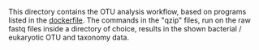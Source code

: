 This directory contains the OTU analysis workflow, based on programs listed in the [dockerfile](./dockerfile.txt). The commands in the "qzip" files, run on the raw fastq files inside a directory of choice, results in the shown bacterial / eukaryotic OTU and taxonomy data.
